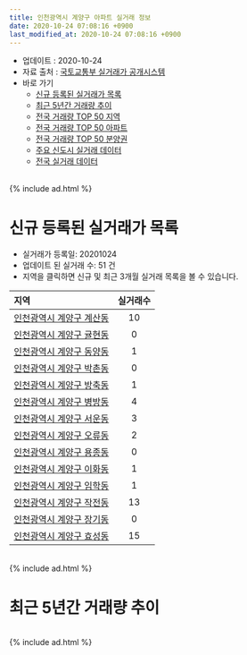 ```yaml
---
title: 인천광역시 계양구 아파트 실거래 정보
date: 2020-10-24 07:08:16 +0900
last_modified_at: 2020-10-24 07:08:16 +0900
---
```


* 업데이트 : 2020-10-24
* 자료 출처 : [국토교통부 실거래가 공개시스템](http://rt.molit.go.kr)
* 바로 가기
    * [신규 등록된 실거래가 목록](#신규-등록된-실거래가-목록)
    * [최근 5년간 거래량 추이](#최근-5년간-거래량-추이)
    * [전국 거래량 TOP 50 지역](https://inasie.github.io/apt-trade-info/최근-3개월-전국에서-가장-거래가-많이-발생한-지역)
    * [전국 거래량 TOP 50 아파트](https://inasie.github.io/apt-trade-info/최근-3개월-전국에서-가장-거래가-많이-발생한-아파트)
    * [전국 거래량 TOP 50 분양권](https://inasie.github.io/apt-trade-info/최근-3개월-전국에서-가장-거래가-많이-발생한-분양권)
    * [주요 신도시 실거래 데이터](https://inasie.github.io/apt-trade-info/주요-신도시)
    * [전국 실거래 데이터](https://inasie.github.io/apt-trade-info/전국)

<br>
{% include ad.html %}
<br>

# 신규 등록된 실거래가 목록
* 실거래가 등록일: 20201024
* 업데이트 된 실거래 수: 51 건
* 지역을 클릭하면 신규 및 최근 3개월 실거래 목록을 볼 수 있습니다.


|지역|실거래수|
|:---|:---:|
|[인천광역시 계양구 계산동](https://inasie.github.io/apt-trade-info/인천광역시-계양구-계산동)|10|
|[인천광역시 계양구 귤현동](https://inasie.github.io/apt-trade-info/인천광역시-계양구-귤현동)|0|
|[인천광역시 계양구 동양동](https://inasie.github.io/apt-trade-info/인천광역시-계양구-동양동)|1|
|[인천광역시 계양구 박촌동](https://inasie.github.io/apt-trade-info/인천광역시-계양구-박촌동)|0|
|[인천광역시 계양구 방축동](https://inasie.github.io/apt-trade-info/인천광역시-계양구-방축동)|1|
|[인천광역시 계양구 병방동](https://inasie.github.io/apt-trade-info/인천광역시-계양구-병방동)|4|
|[인천광역시 계양구 서운동](https://inasie.github.io/apt-trade-info/인천광역시-계양구-서운동)|3|
|[인천광역시 계양구 오류동](https://inasie.github.io/apt-trade-info/인천광역시-계양구-오류동)|2|
|[인천광역시 계양구 용종동](https://inasie.github.io/apt-trade-info/인천광역시-계양구-용종동)|0|
|[인천광역시 계양구 이화동](https://inasie.github.io/apt-trade-info/인천광역시-계양구-이화동)|1|
|[인천광역시 계양구 임학동](https://inasie.github.io/apt-trade-info/인천광역시-계양구-임학동)|1|
|[인천광역시 계양구 작전동](https://inasie.github.io/apt-trade-info/인천광역시-계양구-작전동)|13|
|[인천광역시 계양구 장기동](https://inasie.github.io/apt-trade-info/인천광역시-계양구-장기동)|0|
|[인천광역시 계양구 효성동](https://inasie.github.io/apt-trade-info/인천광역시-계양구-효성동)|15|


<br>
{% include ad.html %}
<br>

# 최근 5년간 거래량 추이


<div style="width:100%;">
    <canvas id="deal_progress" height="200"></canvas>
</div>

<script>
new Chart(document.getElementById("deal_progress"), {
    type: 'line',
    data: {
        labels: ['201510','201511','201512','201601','201602','201603','201604','201605','201606','201607','201608','201609','201610','201611','201612','201701','201702','201703','201704','201705','201706','201707','201708','201709','201710','201711','201712','201801','201802','201803','201804','201805','201806','201807','201808','201809','201810','201811','201812','201901','201902','201903','201904','201905','201906','201907','201908','201909','201910','201911','201912','202001','202002','202003','202004','202005','202006','202007','202008','202009','202010'],
        datasets: [{
            label: '매매',
            pointRadius: 1,
            data: [600, 393, 284, 348, 309, 564, 458, 583, 568, 613, 574, 561, 585, 317, 247, 221, 345, 486, 468, 583, 588, 498, 409, 402, 340, 308, 272, 352, 304, 424, 303, 257, 278, 259, 310, 336, 445, 250, 358, 332, 288, 310, 299, 281, 283, 309, 391, 329, 431, 433, 464, 416, 588, 488, 443, 619, 743, 490, 347, 283, 176],
            borderColor: "rgba(255, 201, 14, 1)",
            backgroundColor: "rgba(255, 201, 14, 0.5)",
            fill: false,
            lineTension: 0
        },{
            label: '전월세',
            pointRadius: 1,
            data: [341, 210, 236, 284, 266, 430, 349, 320, 314, 335, 348, 325, 362, 292, 259, 262, 394, 394, 326, 364, 309, 299, 309, 344, 282, 264, 229, 289, 305, 352, 294, 267, 260, 261, 250, 246, 288, 224, 227, 338, 331, 338, 276, 247, 255, 241, 267, 258, 297, 214, 247, 286, 341, 326, 279, 338, 361, 391, 322, 251, 97],
            borderColor: "rgba(0, 141, 185, 1)",
            backgroundColor: "rgba(0, 141, 185, 0.5)",
            fill: false,
            lineTension: 0
        }
        ]
    },
    options: {
        responsive: true,
        title: {
            display: false
        },
        tooltips: {
            mode: 'index',
            intersect: false
        },
        hover: {
            mode: 'nearest',
            intersect: true
        },
        scales: {
            xAxes: [{
                display: true,
                scaleLabel: {
                    display: true,
                    labelString: '년/월'
                }
            }],
            yAxes: [{
                display: true,
                ticks: {
                    suggestedMin: 0,
                },
                scaleLabel: {
                    display: true,
                    labelString: '실거래 수'
                }
            }]
        }
    }
});

</script>


<br>
{% include ad.html %}
<br>

